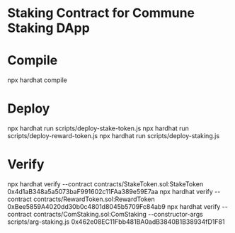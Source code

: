 # Staking Contract for Commune Staking DApp

# Compile

npx hardhat compile

# Deploy

npx hardhat run scripts/deploy-stake-token.js
npx hardhat run scripts/deploy-reward-token.js
npx hardhat run scripts/deploy-staking.js

# Verify

npx hardhat verify --contract contracts/StakeToken.sol:StakeToken 0x4d1aB348a5a5073baF991602c11FAa389e59E7aa
npx hardhat verify --contract contracts/RewardToken.sol:RewardToken 0xBee5859A4020dd30b0c4801d8045b5709Fc84ab9
npx hardhat verify --contract contracts/ComStaking.sol:ComStaking --constructor-args scripts/arg-staking.js 0x462e08EC11Fbb481BA0adB3840B1B38934fD1F81